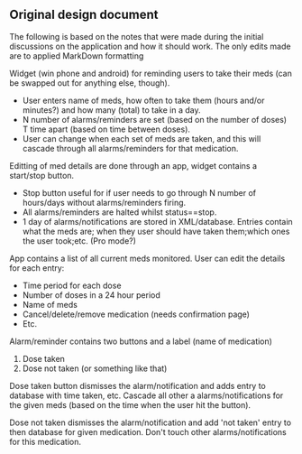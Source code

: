 Original design document
------------------------

The following is based on the notes that were made during the initial discussions on the application and how it should work. The only edits made are to applied MarkDown formatting

Widget (win phone and android) for reminding users to take their meds (can be swapped out for anything else, though).

* User enters name of meds, how often to take them (hours and/or minutes?) and how many (total) to take in a day.
* N number of alarms/reminders are set (based on the number of doses) T time apart (based on time between doses).
* User can change when each set of meds are taken, and this will cascade through all alarms/reminders for that medication.

Editting of med details are done through an app, widget contains a start/stop button.

* Stop button useful for if user needs to go through N number of hours/days without alarms/reminders firing.
* All alarms/reminders are halted whilst status==stop.
* 1 day of alarms/notifications are stored in XML/database. Entries contain what the meds are; when they user should have taken them;which ones the user took;etc. (Pro mode?)

App contains a list of all current meds monitored. User can edit the details for each entry:
* Time period for each dose
* Number of doses in a 24 hour period
* Name of meds
* Cancel/delete/remove medication (needs confirmation page)
* Etc.

Alarm/reminder contains two buttons and a label (name of medication)
1. Dose taken
1. Dose not taken (or something like that)

Dose taken button dismisses the alarm/notification and adds entry to database with time taken, etc. Cascade all other a alarms/notifications for the given meds (based on the time when the user hit the button).

Dose not taken dismisses the alarm/notification and add 'not taken' entry to then database for given medication. Don't touch other alarms/notifications for this medication.